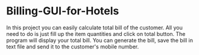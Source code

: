 # Billing-GUI-for-Hotels
In this project you can easily calculate total bill of the customer.
All you need to do is just fill up the item quantities and click on total button. 
The program will display your total bill. You can generate the bill, save the bill in text file and send it to the customer's mobile number.
